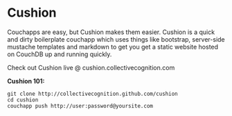Cushion
=======

Couchapps are easy, but Cushion makes them easier. Cushion is a quick and dirty boilerplate couchapp which uses things like bootstrap, server-side mustache templates and markdown to get you get a static website hosted on CouchDB up and running quickly.

Check out Cushion live @ cushion.collectivecognition.com

**Cushion 101:**

	git clone http://collectivecognition.github.com/cushion
	cd cushion
	couchapp push http://user:password@yoursite.com